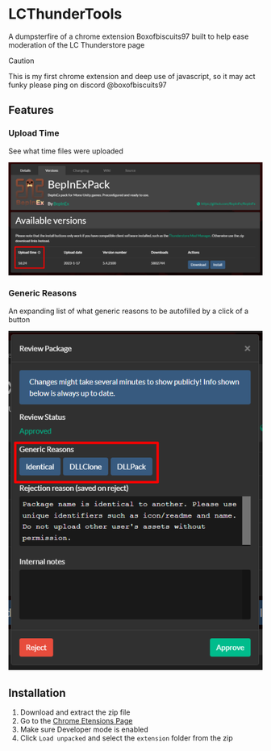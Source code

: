 # LCThunderTools
A dumpsterfire of a chrome extension Boxofbiscuits97 built to help ease moderation of the LC Thunderstore page

> [!CAUTION]
> This is my first chrome extension and deep use of javascript, so it may act funky please ping on discord @boxofbiscuits97

## Features

### Upload Time
See what time files were uploaded

![UploadTime](images/UploadTime.png)

### Generic Reasons
An expanding list of what generic reasons to be autofilled by a click of a button

![Generic Reasons](images/GenericReasons.png)

## Installation

1. Download and extract the zip file
2. Go to the [Chrome Etensions Page](chrome://extensions/)
3. Make sure Developer mode is enabled
4. Click `Load unpacked` and select the `extension` folder from the zip 